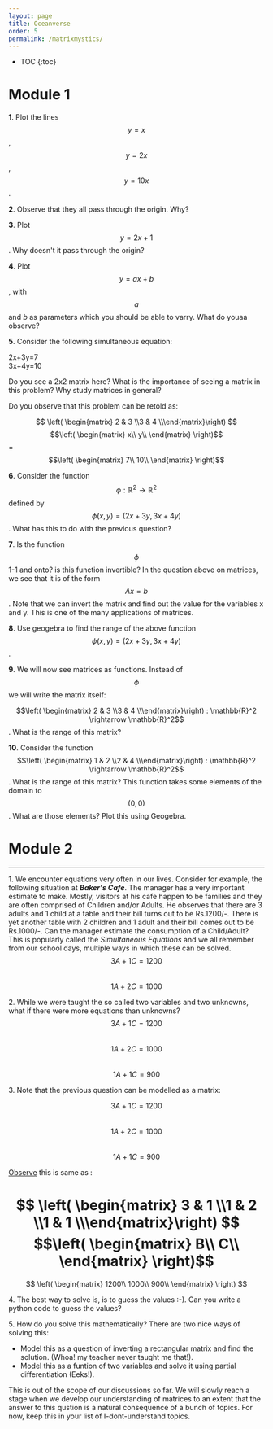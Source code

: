 ```yaml
---
layout: page
title: Oceanverse 
order: 5
permalink: /matrixmystics/
---
```


* TOC
{:toc}
# Module 1

**1**\. Plot the lines $$y=x$$, $$y=2x$$, $$y=10x$$.

**2**\. Observe that they all pass through the origin. Why?

**3**\. Plot $$y=2x+1$$. Why doesn't it pass through the origin?

**4**\. Plot $$y=ax+b$$, with $$a$$ and $b$ as parameters which you should be able to varry. What do youaa observe?

**5**\. Consider the following simultaneous equation:<br>

2x+3y=7 <br>
3x+4y=10 <br>

Do you see a 2x2 matrix here? What is the importance of seeing a matrix in this problem? Why study matrices in general?<br>

Do you observe that this problem can be retold as: <br>

$$ \left( \begin{matrix} 2 & 3 \\3 & 4 \\\end{matrix}\right) $$
$$\left(
\begin{matrix}
x\\
y\\
\end{matrix}
\right)$$
=$$\left(
\begin{matrix}
7\\
10\\
\end{matrix}
\right)$$

**6**\. Consider the function $$\phi : \mathbb{R}^2\rightarrow \mathbb{R}^2$$ defined by $$\phi (x,y)=(2x+3y,3x+4y)$$. What has this to do with the previous question?

**7**\. Is the function $$\phi$$ 1-1 and onto? is this function invertible? In the question above on matrices, we see that it is of the form $$Ax=b$$. Note that we can invert the matrix and find out the value for the variables x and y. This is one of the many applications of matrices.  

**8**\. Use geogebra to find the range of the above function $$\phi (x,y)=(2x+3y,3x+4y)$$.

**9**\. We will now see matrices as functions. Instead of $$\phi$$ we will write the matrix itself: <br>

$$\left( \begin{matrix} 2 & 3 \\3 & 4 \\\end{matrix}\right) : \mathbb{R}^2 \rightarrow \mathbb{R}^2$$. What is the range of this matrix?

**10**\. Consider the function $$\left( \begin{matrix} 1 & 2 \\2 & 4 \\\end{matrix}\right) : \mathbb{R}^2 \rightarrow \mathbb{R}^2$$. What is the range of this matrix? This function takes some elements of the domain to $$(0,0)$$. What are those elements? Plot this using Geogebra.



# Module 2

---
1\. We encounter equations very often in our lives. Consider for example, the following situation at ___Baker's Cafe___. The manager has a very important estimate to make. Mostly, visitors at his cafe happen to be families and they are often comprised of Children and/or Adults. He observes that there are 3 adults and 1 child at a table and their bill turns out to be Rs.1200/-. There is yet another table with 2 children and 1 adult and their bill comes out to be Rs.1000/-. Can the manager estimate the consumption of a Child/Adult? This is popularly called the _Simultaneous Equations_ and we all remember from our school days, multiple ways in which these can be solved.<br>
$$ 3A + 1C = 1200 $$   
$$ 1A + 2C = 1000 $$

2\. While we were taught the so called two variables and two unknowns, what if there were more equations than unknowns?<br>
$$ 3A + 1C = 1200 $$   
$$ 1A + 2C = 1000 $$    
$$ 1A + 1C =  900 $$


3\. Note that the previous question can be modelled as a matrix:

   $$ 3A + 1C = 1200 $$   
   $$ 1A + 2C = 1000 $$    
   $$ 1A + 1C =  900 $$

   <u>Observe</u> this is same as :

   $$ \left( \begin{matrix} 3 & 1 \\1 & 2 \\1 & 1 \\\end{matrix}\right) $$
   $$\left(
   \begin{matrix}
   B\\
   C\\
   \end{matrix}
   \right)$$
   =
   $$
   \left(
	\begin{matrix}
	1200\\
	1000\\
	900\\
	\end{matrix}
   \right)
   $$

4\. The best way to solve is, is to guess the values :-). Can you write a python code to guess the values?

5\. How do you solve this mathematically? There are two nice ways of solving this:   
 - Model this as a question of inverting a rectangular matrix and find the solution. (Whoa! my teacher never taught me that!). 
 - Model this as a funtion of two variables and solve it using partial differentiation (Eeks!).<br>

 This is out of the scope of our discussions so far. We will slowly reach a stage when we develop our understanding of matrices to an extent that the answer to this qustion is a natural consequence of a bunch of topics. For now, keep this in your list of I-dont-understand topics.


    
